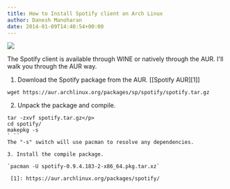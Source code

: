 ```yaml
---
title: How to Install Spotify client on Arch Linux
author: Danesh Manoharan
date: 2014-01-09T14:40:54+00:00
---
```

![](/wp-content/uploads/2014/01/spotify-logo-primary-horizontal-light-background-rgb-450x175.jpg)

The Spotify client is available through WINE or natively through the AUR. I'll walk you through the AUR way.

1. Download the Spotify package from the AUR. [[Spotify AUR][1]]

`wget https://aur.archlinux.org/packages/sp/spotify/spotify.tar.gz`

2. Unpack the package and compile.

```
tar -zxvf spotify.tar.gz</p>
cd spotify/
makepkg -s
` `` 
The "-s" switch will use pacman to resolve any dependencies.

3. Install the compile package.

`pacman -U spotify-0.9.4.183-2-x86_64.pkg.tar.xz`

 [1]: https://aur.archlinux.org/packages/spotify/

